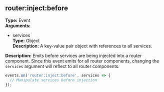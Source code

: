 ## router:inject:before

**Type:** Event  
**Arguments:**
  - services  
    **Type:** Object  
    **Description:** A key-value pair object with references to all services.

**Description:** Emits before services are being injected into a router component. Since this event emits for all router components, changing the `services` argument will reflect to all router components.

```ts
events.on('router:inject:before', services => {
  // Manipulate services before injection
});
```

